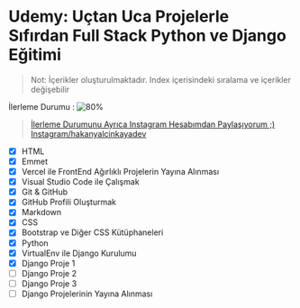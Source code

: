 # Udemy: Uçtan Uca Projelerle Sıfırdan Full Stack Python ve Django Eğitimi

> Not: İçerikler oluşturulmaktadır. Index içerisindeki sıralama ve içerikler değişebilir

İlerleme Durumu : ![80%](https://progress-bar.dev/80)
> [İlerleme Durumunu Ayrıca Instagram Hesabımdan Paylaşıyorum ;) Instagram/hakanyalcinkayadev](https://bit.ly/hy-dev-instagram)

- [x] HTML
- [x] Emmet
- [x] Vercel ile FrontEnd Ağırlıklı Projelerin Yayına Alınması
- [x] Visual Studio Code ile Çalışmak
- [x] Git & GitHub
- [x] GitHub Profili Oluşturmak
- [x] Markdown
- [x] CSS
- [x] Bootstrap ve Diğer CSS Kütüphaneleri
- [x] Python
- [x] VirtualEnv ile Django Kurulumu 
- [x] Django Proje 1
- [ ] Django Proje 2
- [ ] Django Proje 3
- [ ] Django Projelerinin Yayına Alınması
